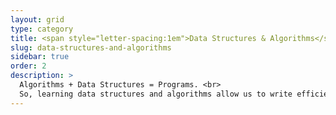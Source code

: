 ```yaml
---
layout: grid
type: category
title: <span style="letter-spacing:1em">Data Structures & Algorithms</span>
slug: data-structures-and-algorithms
sidebar: true
order: 2
description: >
  Algorithms + Data Structures = Programs. <br>
  So, learning data structures and algorithms allow us to write efficient and optimized computer programs.
---
```

